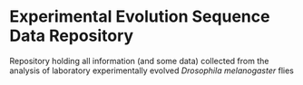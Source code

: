 # Experimental Evolution Sequence Data Repository

Repository holding all information (and some data) collected from the analysis of laboratory experimentally evolved *Drosophila melanogaster* flies
